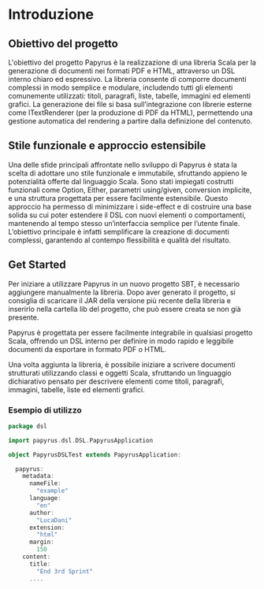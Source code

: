 # Introduzione

## Obiettivo del progetto
L'obiettivo del progetto Papyrus è la realizzazione di una libreria Scala per la generazione di documenti nei formati PDF e HTML, attraverso un DSL interno chiaro ed espressivo. La libreria consente di comporre documenti complessi in modo semplice e modulare, includendo tutti gli elementi comunemente utilizzati: titoli, paragrafi, liste, tabelle, immagini ed elementi grafici. La generazione dei file si basa sull’integrazione con librerie esterne come ITextRenderer (per la produzione di PDF da HTML), permettendo una gestione automatica del rendering a partire dalla definizione del contenuto.

## Stile funzionale e approccio estensibile
Una delle sfide principali affrontate nello sviluppo di Papyrus è stata la scelta di adottare uno stile funzionale e immutabile, sfruttando appieno le potenzialità offerte dal linguaggio Scala. Sono stati impiegati costrutti funzionali come Option, Either, parametri using/given, conversion implicite, e una struttura progettata per essere facilmente estensibile. Questo approccio ha permesso di minimizzare i side-effect e di costruire una base solida su cui poter estendere il DSL con nuovi elementi o comportamenti, mantenendo al tempo stesso un’interfaccia semplice per l’utente finale. L’obiettivo principale è infatti semplificare la creazione di documenti complessi, garantendo al contempo flessibilità e qualità del risultato.

## Get Started
Per iniziare a utilizzare Papyrus in un nuovo progetto SBT, è necessario aggiungere manualmente la libreria. Dopo aver generato il progetto, si consiglia di scaricare il JAR della versione più recente della libreria e inserirlo nella cartella lib del progetto, che può essere creata se non già presente.

Papyrus è progettata per essere facilmente integrabile in qualsiasi progetto Scala, offrendo un DSL interno per definire in modo rapido e leggibile documenti da esportare in formato PDF o HTML.

Una volta aggiunta la libreria, è possibile iniziare a scrivere documenti strutturati utilizzando classi e oggetti Scala, sfruttando un linguaggio dichiarativo pensato per descrivere elementi come titoli, paragrafi, immagini, tabelle, liste ed elementi grafici.

### Esempio di utilizzo

```scala
package dsl

import papyrus.dsl.DSL.PapyrusApplication

object PapyrusDSLTest extends PapyrusApplication:

  papyrus:
    metadata:
      nameFile:
        "example"
      language:
        "en"
      author:
        "LucaDani"
      extension:
        "html"
      margin:
        150
    content:
      title:
        "End 3rd Sprint"
      ....

```